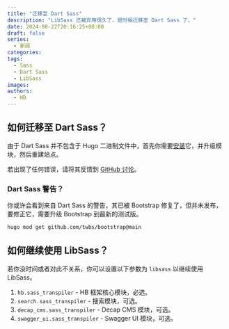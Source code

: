 ```yaml
---
title: "迁移至 Dart Sass"
description: "LibSass 已被弃用很久了，是时候迁移至 Dart Sass 了。"
date: 2024-08-22T20:16:25+08:00
draft: false
series:
  - 新闻
categories:
tags:
  - Sass
  - Dart Sass
  - LibSass
images:
authors:
  - HB
---
```


## 如何迁移至 Dart Sass？

由于 Dart Sass 并不包含于 Hugo 二进制文件中，首先你需要[安装](https://gohugo.io/hugo-pipes/transpile-sass-to-css/#installing-in-a-development-environment)它，并升级模块，然后重建站点。

若出现了任何错误，请将其反馈到 [GitHub 讨论](https://github.com/orgs/hbstack/discussions)。

### Dart Sass 警告？

你或许会看到来自 Dart Sass 的警告，其已被 Bootstrap 修复了，但并未发布，要修正它，需要升级 Bootstrap 到最新的测试版。

```sh
hugo mod get github.com/twbs/bootstrap@main
```

## 如何继续使用 LibSass？

若你没时间或者对此不关系，你可以设置以下参数为 `libsass` 以继续使用 LibSass。

1. `hb.sass_transpiler` - HB 框架核心模块，必选。
2. `search.sass_transpiler` - 搜索模块，可选。
3. `decap_cms.sass_transpiler` - Decap CMS 模块，可选。
4. `swagger_ui.sass_transpiler` - Swagger UI 模块，可选。
